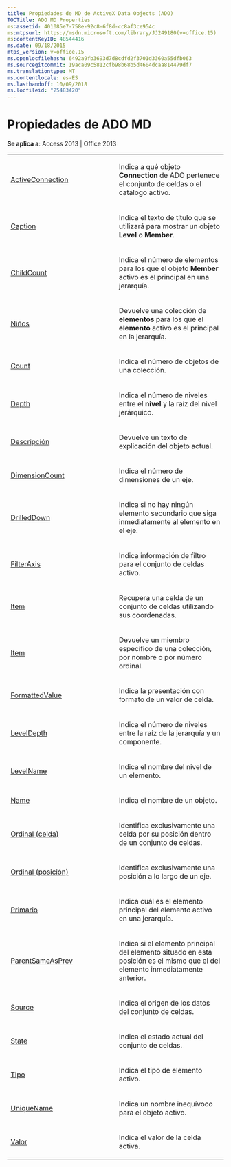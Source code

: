 ```yaml
---
title: Propiedades de MD de ActiveX Data Objects (ADO)
TOCTitle: ADO MD Properties
ms:assetid: 401085e7-758e-92c8-6f8d-cc8af3ce954c
ms:mtpsurl: https://msdn.microsoft.com/library/JJ249180(v=office.15)
ms:contentKeyID: 48544416
ms.date: 09/18/2015
mtps_version: v=office.15
ms.openlocfilehash: 6492a9fb3693d7d8cdfd2f3701d3360a55dfb063
ms.sourcegitcommit: 19aca09c5812cfb98b68b5d4604dcaa814479df7
ms.translationtype: MT
ms.contentlocale: es-ES
ms.lasthandoff: 10/09/2018
ms.locfileid: "25483420"
---
```

# <a name="ado-md-properties"></a>Propiedades de ADO MD


**Se aplica a**: Access 2013 | Office 2013

<table>
<colgroup>
<col style="width: 50%" />
<col style="width: 50%" />
</colgroup>
<tbody>
<tr class="odd">
<td><p><a href="activeconnection-property-ado-md.md">ActiveConnection</a></p></td>
<td><p>Indica a qué objeto <strong>Connection</strong> de ADO pertenece el conjunto de celdas o el catálogo activo.</p></td>
</tr>
<tr class="even">
<td><p><a href="caption-property-ado-md.md">Caption</a></p></td>
<td><p>Indica el texto de título que se utilizará para mostrar un objeto <strong>Level</strong> o <strong>Member</strong>.</p></td>
</tr>
<tr class="odd">
<td><p><a href="childcount-property-ado-md.md">ChildCount</a></p></td>
<td><p>Indica el número de elementos para los que el objeto <strong>Member</strong> activo es el principal en una jerarquía.</p></td>
</tr>
<tr class="even">
<td><p><a href="children-property-ado-md.md">Niños</a></p></td>
<td><p>Devuelve una colección de <strong>elementos</strong> para los que el <strong>elemento</strong> activo es el principal en la jerarquía.</p></td>
</tr>
<tr class="odd">
<td><p><a href="count-property-ado.md">Count</a></p></td>
<td><p>Indica el número de objetos de una colección.</p></td>
</tr>
<tr class="even">
<td><p><a href="depth-property-ado-md.md">Depth</a></p></td>
<td><p>Indica el número de niveles entre el <strong>nivel</strong> y la raíz del nivel jerárquico.</p></td>
</tr>
<tr class="odd">
<td><p><a href="description-property-ado-md.md">Descripción</a></p></td>
<td><p>Devuelve un texto de explicación del objeto actual.</p></td>
</tr>
<tr class="even">
<td><p><a href="dimensioncount-property-ado-md.md">DimensionCount</a></p></td>
<td><p>Indica el número de dimensiones de un eje.</p></td>
</tr>
<tr class="odd">
<td><p><a href="drilleddown-property-ado-md.md">DrilledDown</a></p></td>
<td><p>Indica si no hay ningún elemento secundario que siga inmediatamente al elemento en el eje.</p></td>
</tr>
<tr class="even">
<td><p><a href="filteraxis-property-ado-md.md">FilterAxis</a></p></td>
<td><p>Indica información de filtro para el conjunto de celdas activo.</p></td>
</tr>
<tr class="odd">
<td><p><a href="item-property-ado-md-cellset.md">Item</a></p></td>
<td><p>Recupera una celda de un conjunto de celdas utilizando sus coordenadas.</p></td>
</tr>
<tr class="even">
<td><p><a href="item-property-ado.md">Item</a></p></td>
<td><p>Devuelve un miembro específico de una colección, por nombre o por número ordinal.</p></td>
</tr>
<tr class="odd">
<td><p><a href="formattedvalue-property-ado-md.md">FormattedValue</a></p></td>
<td><p>Indica la presentación con formato de un valor de celda.</p></td>
</tr>
<tr class="even">
<td><p><a href="leveldepth-property-ado-md.md">LevelDepth</a></p></td>
<td><p>Indica el número de niveles entre la raíz de la jerarquía y un componente.</p></td>
</tr>
<tr class="odd">
<td><p><a href="levelname-property-ado-md.md">LevelName</a></p></td>
<td><p>Indica el nombre del nivel de un elemento.</p></td>
</tr>
<tr class="even">
<td><p><a href="name-property-ado-md.md">Name</a></p></td>
<td><p>Indica el nombre de un objeto.</p></td>
</tr>
<tr class="odd">
<td><p><a href="ordinal-property-ado-md-cell.md">Ordinal (celda)</a></p></td>
<td><p>Identifica exclusivamente una celda por su posición dentro de un conjunto de celdas.</p></td>
</tr>
<tr class="even">
<td><p><a href="ordinal-property-ado-md-position.md">Ordinal (posición)</a></p></td>
<td><p>Identifica exclusivamente una posición a lo largo de un eje.</p></td>
</tr>
<tr class="odd">
<td><p><a href="parent-property-ado-md.md">Primario</a></p></td>
<td><p>Indica cuál es el elemento principal del elemento activo en una jerarquía.</p></td>
</tr>
<tr class="even">
<td><p><a href="parentsameasprev-property-ado-md.md">ParentSameAsPrev</a></p></td>
<td><p>Indica si el elemento principal del elemento situado en esta posición es el mismo que el del elemento inmediatamente anterior.</p></td>
</tr>
<tr class="odd">
<td><p><a href="source-property-ado-md.md">Source</a></p></td>
<td><p>Indica el origen de los datos del conjunto de celdas.</p></td>
</tr>
<tr class="even">
<td><p><a href="state-property-ado-md.md">State</a></p></td>
<td><p>Indica el estado actual del conjunto de celdas.</p></td>
</tr>
<tr class="odd">
<td><p><a href="type-property-ado-md.md">Tipo</a></p></td>
<td><p>Indica el tipo de elemento activo.</p></td>
</tr>
<tr class="even">
<td><p><a href="uniquename-property-ado-md.md">UniqueName</a></p></td>
<td><p>Indica un nombre inequívoco para el objeto activo.</p></td>
</tr>
<tr class="odd">
<td><p><a href="value-property-ado-md.md">Valor</a></p></td>
<td><p>Indica el valor de la celda activa.</p></td>
</tr>
</tbody>
</table>

